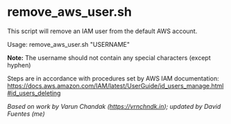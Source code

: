 # remove_aws_user.sh
This script will remove an IAM user from the default AWS account.

Usage: remove_aws_user.sh "USERNAME"

**Note:** The username should not contain any special characters (except hyphen)

Steps are in accordance with procedures set by AWS IAM documentation:
https://docs.aws.amazon.com/IAM/latest/UserGuide/id_users_manage.html#id_users_deleting

*Based on work by Varun Chandak (https://vrnchndk.in); updated by David Fuentes (me)*
